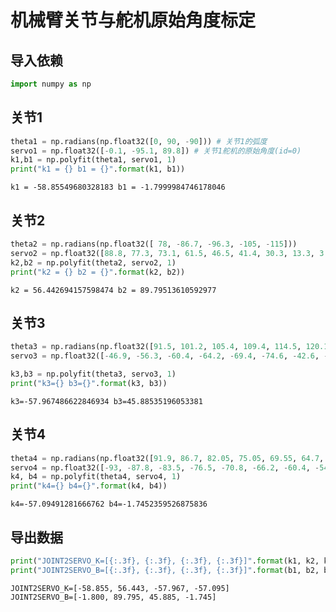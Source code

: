 
# 机械臂关节与舵机原始角度标定

## 导入依赖


```python
import numpy as np
```

## 关节1


```python
theta1 = np.radians(np.float32([0, 90, -90])) # 关节1的弧度
servo1 = np.float32([-0.1, -95.1, 89.8]) # 关节1舵机的原始角度(id=0)
k1,b1 = np.polyfit(theta1, servo1, 1)
print("k1 = {} b1 = {}".format(k1, b1))
```

    k1 = -58.85549680328183 b1 = -1.7999984746178046


## 关节2


```python
theta2 = np.radians(np.float32([ 78, -86.7, -96.3, -105, -115]))
servo2 = np.float32([88.8, 77.3, 73.1, 61.5, 46.5, 41.4, 30.3, 13.3, 3.3, -5.8, -14.7, -22.8])
k2,b2 = np.polyfit(theta2, servo2, 1)
print("k2 = {} b2 = {}".format(k2, b2))
```

    k2 = 56.442694157598474 b2 = 89.79513610592977


## 关节3


```python
theta3 = np.radians(np.float32([91.5, 101.2, 105.4, 109.4, 114.5, 120.1, 87.3, 81.1, 75.3, 70.9, 67.3, 63.9, 59.2, 54, 39.3, 21, 13.9]))
servo3 = np.float32([-46.9, -56.3, -60.4, -64.2, -69.4, -74.6, -42.6, -36.9, -31.0, -26.6, -23.1, -19.7, -15.0, -8.3, 6.5, 25.3, 33])

k3,b3 = np.polyfit(theta3, servo3, 1)
print("k3={} b3={}".format(k3, b3))
```

    k3=-57.967486622846934 b3=45.88535196053381


## 关节4


```python
theta4 = np.radians(np.float32([91.9, 86.7, 82.05, 75.05, 69.55, 64.7, 58.8, 52.75, 46.3, 36.2, 25.2, -19.3, -30.1, -46.9, -59.8, -67, -75.6]))
servo4 = np.float32([-93, -87.8, -83.5, -76.5, -70.8, -66.2, -60.4, -54.7, -47.8, -37.6, -28.5, 18.4, 27.7, 45.2, 58, 65, 73.7])
k4, b4 = np.polyfit(theta4, servo4, 1)
print("k4={} b4={}".format(k4, b4))
```

    k4=-57.09491281666762 b4=-1.7452359526875836


## 导出数据


```python
print("JOINT2SERVO_K=[{:.3f}, {:.3f}, {:.3f}, {:.3f}]".format(k1, k2, k3, k4))
print("JOINT2SERVO_B=[{:.3f}, {:.3f}, {:.3f}, {:.3f}]".format(b1, b2, b3, b4))
```

    JOINT2SERVO_K=[-58.855, 56.443, -57.967, -57.095]
    JOINT2SERVO_B=[-1.800, 89.795, 45.885, -1.745]



```python

```
